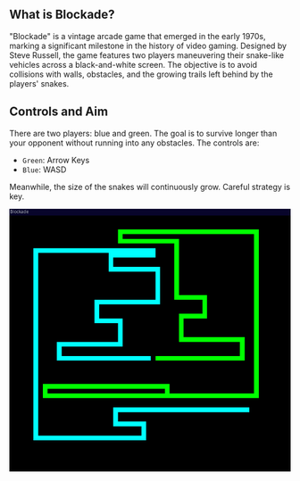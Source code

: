 ## What is Blockade? 

"Blockade" is a vintage arcade game that emerged in the early 1970s, marking a significant milestone in the history of video gaming. Designed by Steve Russell, the game features two players maneuvering their snake-like vehicles across a black-and-white screen. The objective is to avoid collisions with walls, obstacles, and the growing trails left behind by the players' snakes. 

## Controls and Aim

There are two players: blue and green. The goal is to survive longer than your opponent without running into any obstacles. The controls are:

- `Green`: Arrow Keys
- `Blue`: WASD

Meanwhile, the size of the snakes will continuously grow. Careful strategy is key. 




![PREVIEW](.vscode/preview.png)
